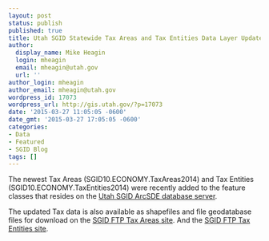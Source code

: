 ```yaml
---
layout: post
status: publish
published: true
title: Utah SGID Statewide Tax Areas and Tax Entities Data Layer Updates 3/27/2015
author:
  display_name: Mike Heagin
  login: mheagin
  email: mheagin@utah.gov
  url: ''
author_login: mheagin
author_email: mheagin@utah.gov
wordpress_id: 17073
wordpress_url: http://gis.utah.gov/?p=17073
date: '2015-03-27 11:05:05 -0600'
date_gmt: '2015-03-27 17:05:05 -0600'
categories:
- Data
- Featured
- SGID Blog
tags: []
---
```

<p>The newest Tax Areas (SGID10.ECONOMY.TaxAreas2014) and Tax Entities (SGID10.ECONOMY.TaxEntities2014) were recently added to the feature classes that resides on the <a href="{{ "/data/how-to-connect-to-the-sgid-via-sde/" | prepend: site.baseurl }}">Utah SGID ArcSDE database server</a>.</p>
<p>The updated Tax data is also available as shapefiles and file geodatabase files for download on the <a href="ftp://ftp.agrc.utah.gov/UtahSGID_Vector/UTM12_NAD83/ECONOMY/UnpackagedData/TaxAreas2014/_Statewide/">SGID FTP Tax Areas site</a>. And the <a href="ftp://ftp.agrc.utah.gov/UtahSGID_Vector/UTM12_NAD83/ECONOMY/UnpackagedData/TaxEntities2014/_Statewide/">SGID FTP Tax Entities site</a>.</p>
